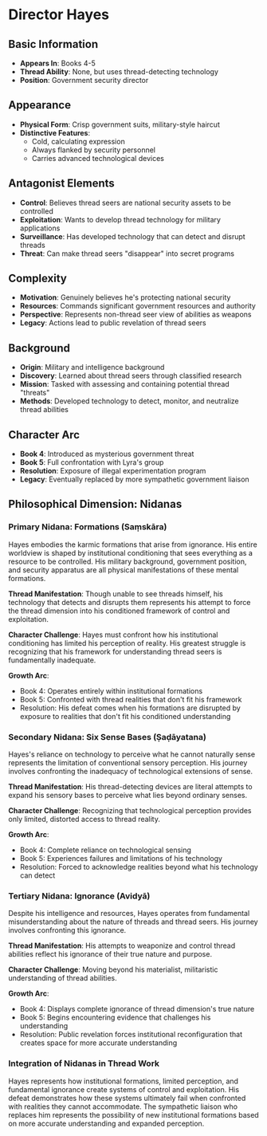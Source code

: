 # Director Hayes

## Basic Information
- **Appears In**: Books 4-5
- **Thread Ability**: None, but uses thread-detecting technology
- **Position**: Government security director

## Appearance
- **Physical Form**: Crisp government suits, military-style haircut
- **Distinctive Features**: 
  - Cold, calculating expression
  - Always flanked by security personnel
  - Carries advanced technological devices

## Antagonist Elements
- **Control**: Believes thread seers are national security assets to be controlled
- **Exploitation**: Wants to develop thread technology for military applications
- **Surveillance**: Has developed technology that can detect and disrupt threads
- **Threat**: Can make thread seers "disappear" into secret programs

## Complexity
- **Motivation**: Genuinely believes he's protecting national security
- **Resources**: Commands significant government resources and authority
- **Perspective**: Represents non-thread seer view of abilities as weapons
- **Legacy**: Actions lead to public revelation of thread seers

## Background
- **Origin**: Military and intelligence background
- **Discovery**: Learned about thread seers through classified research
- **Mission**: Tasked with assessing and containing potential thread "threats"
- **Methods**: Developed technology to detect, monitor, and neutralize thread abilities

## Character Arc
- **Book 4**: Introduced as mysterious government threat
- **Book 5**: Full confrontation with Lyra's group
- **Resolution**: Exposure of illegal experimentation program
- **Legacy**: Eventually replaced by more sympathetic government liaison

## Philosophical Dimension: Nidanas

### Primary Nidana: Formations (Saṃskāra)
Hayes embodies the karmic formations that arise from ignorance. His entire worldview is shaped by institutional conditioning that sees everything as a resource to be controlled. His military background, government position, and security apparatus are all physical manifestations of these mental formations.

**Thread Manifestation**: Though unable to see threads himself, his technology that detects and disrupts them represents his attempt to force the thread dimension into his conditioned framework of control and exploitation.

**Character Challenge**: Hayes must confront how his institutional conditioning has limited his perception of reality. His greatest struggle is recognizing that his framework for understanding thread seers is fundamentally inadequate.

**Growth Arc**: 
- Book 4: Operates entirely within institutional formations
- Book 5: Confronted with thread realities that don't fit his framework
- Resolution: His defeat comes when his formations are disrupted by exposure to realities that don't fit his conditioned understanding

### Secondary Nidana: Six Sense Bases (Ṣaḍāyatana)
Hayes's reliance on technology to perceive what he cannot naturally sense represents the limitation of conventional sensory perception. His journey involves confronting the inadequacy of technological extensions of sense.

**Thread Manifestation**: His thread-detecting devices are literal attempts to expand his sensory bases to perceive what lies beyond ordinary senses.

**Character Challenge**: Recognizing that technological perception provides only limited, distorted access to thread reality.

**Growth Arc**:
- Book 4: Complete reliance on technological sensing
- Book 5: Experiences failures and limitations of his technology
- Resolution: Forced to acknowledge realities beyond what his technology can detect

### Tertiary Nidana: Ignorance (Avidyā)
Despite his intelligence and resources, Hayes operates from fundamental misunderstanding about the nature of threads and thread seers. His journey involves confronting this ignorance.

**Thread Manifestation**: His attempts to weaponize and control thread abilities reflect his ignorance of their true nature and purpose.

**Character Challenge**: Moving beyond his materialist, militaristic understanding of thread abilities.

**Growth Arc**:
- Book 4: Displays complete ignorance of thread dimension's true nature
- Book 5: Begins encountering evidence that challenges his understanding
- Resolution: Public revelation forces institutional reconfiguration that creates space for more accurate understanding

### Integration of Nidanas in Thread Work
Hayes represents how institutional formations, limited perception, and fundamental ignorance create systems of control and exploitation. His defeat demonstrates how these systems ultimately fail when confronted with realities they cannot accommodate. The sympathetic liaison who replaces him represents the possibility of new institutional formations based on more accurate understanding and expanded perception.
